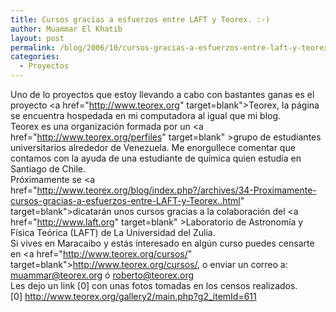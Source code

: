 ```yaml
---
title: Cursos gracias a esfuerzos entre LAFT y Teorex. :-)
author: Muammar El Khatib
layout: post
permalink: /blog/2006/10/cursos-gracias-a-esfuerzos-entre-laft-y-teorex/
categories:
  - Proyectos
---
```

Uno de lo proyectos que estoy llevando a cabo con bastantes ganas es el proyecto <a href="http://www.teorex.org" target=blank">Teorex</a>, la página se encuentra hospedada en mi computadora al igual que mi blog.  
Teorex es una organización formada por un <a href="http://www.teorex.org/perfiles" target=blank" >grupo de estudiantes universitarios</a> alrededor de Venezuela. Me enorgullece comentar que contamos con la ayuda de una estudiante de química quien estudia en Santiago de Chile.  
Próximamente se <a href="http://www.teorex.org/blog/index.php?/archives/34-Proximamente-cursos-gracias-a-esfuerzos-entre-LAFT-y-Teorex..html" target=blank">dicatarán unos cursos</a> gracias a la colaboración del <a href="http://www.laft.org" target=blank" >Laboratorio de Astronomía y Física Teórica</a> (LAFT) de La Universidad del Zulia.  
Si vives en Maracaibo y estás interesado en algún curso puedes censarte en <a href="http://www.teorex.org/cursos/" target=blank">http://www.teorex.org/cursos/</a>, o enviar un correo a: muammar@teorex.org ó roberto@teorex.org  
Les dejo un link [0] con unas fotos tomadas en los censos realizados.  
[0] <http://www.teorex.org/gallery2/main.php?g2_itemId=611>